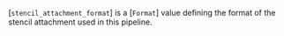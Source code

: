 [`stencil_attachment_format`] is a [`Format`] value defining the
format of the stencil attachment used in this pipeline.